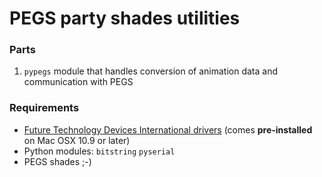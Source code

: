 PEGS party shades utilities
===========================

### Parts
1. `pypegs` module that handles conversion of animation data and communication with PEGS

### Requirements
* [Future Technology Devices International drivers](http://www.ftdichip.com/FTDrivers.htm) (comes __pre-installed__ on Mac OSX 10.9 or later)
* Python modules:
`bitstring`
`pyserial`
* PEGS shades ;-)
